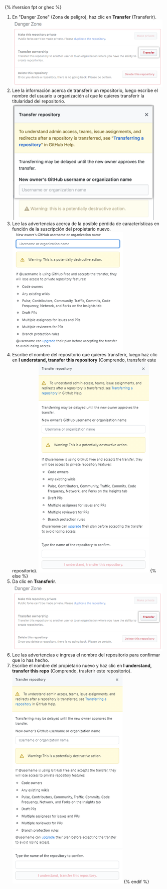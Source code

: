 {% ifversion fpt or ghec %}
1. En "Danger Zone" (Zona de peligro), haz clic en **Transfer** (Transferir). ![Botón Transfer (Transferir)](/assets/images/help/repository/repo-transfer.png)
1. Lee la información acerca de transferir un repositorio, luego escribe el nombre del usuario u organización al que le quieres transferir la titularidad del repositorio. ![Información acerca de la transferencia del repositorio y campo para escribir el nombre de usuario del propietario nuevo](/assets/images/help/repository/transfer-repo-new-owner-name.png)
1. Lee las advertencias acerca de la posible pérdida de características en función de la suscripción del propietario nuevo. ![Advertencias acerca de la transferencia de un repositorio a una persona que usa un producto gratuito](/assets/images/help/repository/repo-transfer-free-plan-warnings.png)
1. Escribe el nombre del repositorio que quieres transferir, luego haz clic en **I understand, transfer this repository** (Comprendo, transferir este repositorio). ![Botón Transfer (Transferir)](/assets/images/help/repository/repo-transfer-complete.png)
{% else %}
1. Da clic en **Transferir**. ![Botón Transfer (Transferir)](/assets/images/help/repository/repo-transfer.png)
1. Lee las advertencias e ingresa el nombre del repositorio para confirmar que lo has hecho.
1. Escribe el nombre del propietario nuevo y haz clic en **I understand, transfer this repo** (Comprendo, trasferir este repositorio). ![Botón Transfer (Transferir)](/assets/images/help/repository/repo-transfer-complete.png)
{% endif %}
